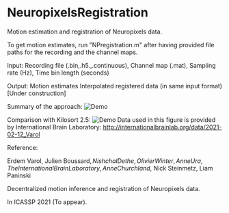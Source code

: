 # NeuropixelsRegistration
 Motion estimation and registration of Neuropixels data.
 
 To get motion estimates, run "NPregistration.m" after having provided file paths for the recording and the channel maps.
 
 Input:
 Recording file (.bin,.h5.,.continuous),
 Channel map (.mat),
 Sampling rate (Hz),
 Time bin length (seconds)
 
 Output:
 Motion estimates
 Interpolated registered data (in same input format) [Under construction]


Summary of the approach:
![Demo](https://github.com/evarol/NeuropixelsRegistration/blob/master/fig1.png)

Comparison with Kilosort 2.5:
![Demo](https://github.com/evarol/NeuropixelsRegistration/blob/master/raster_icassp-1.png)
Data used in this figure is provided by International Brain Laboratory:
http://internationalbrainlab.org/data/2021-02-12_Varol


Reference:

Erdem Varol, Julien Boussard$, Nishchal Dethe, Olivier Winter, Anne Ura,The International Brain Laboratory, Anne Churchland$, Nick Steinmetz, Liam Paninski

Decentralized motion inference and registration of Neuropixels data. 

In ICASSP 2021 (To appear).

